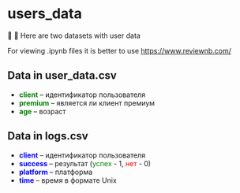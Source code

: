 # users_data
:bust_in_silhouette: :closed_book: Here are two datasets with user data

For viewing .ipynb files it is better to use https://www.reviewnb.com/

## Data in user_data.csv ##

* <span style="color:green"><b>client</b></span> – идентификатор пользователя
* <span style="color:green"><b>premium</b></span> – является ли клиент премиум
* <span style="color:green"><b>age</b></span> – возраст


## Data in logs.csv ##

* <span style="color:blue"><b>client</b></span> – идентификатор пользователя
* <span style="color:blue"><b>success</b></span> – результат (<span style="color:green">успех</span> - 1, <span style="color:red">нет</span> - 0)  
* <span style="color:blue"><b>platform</b></span> – платформа  
* <span style="color:blue"><b>time</b></span> – время в формате Unix
